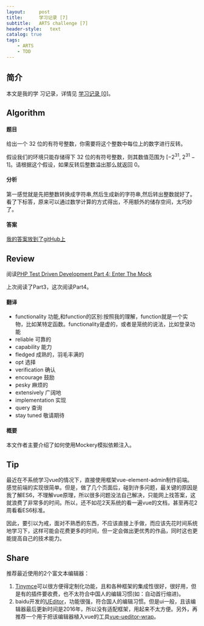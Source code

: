 ```yaml
---
layout:     post
title:      学习记录 [7]
subtitle:   ARTS challenge [7]
header-style:   text
catalog: true
tags:
    - ARTS
    - TDD
---
```


## 简介
本文是我的学
习记录，详情见 [学习记录 [0]](/2019/03/31/ARTS-0/)。

## Algorithm

#### 题目
给出一个 32 位的有符号整数，你需要将这个整数中每位上的数字进行反转。

假设我们的环境只能存储得下 32 位的有符号整数，则其数值范围为 [−2<sup>31</sup>,  2<sup>31</sup> − 1]。请根据这个假设，如果反转后整数溢出那么就返回 0。

#### 分析

第一感觉就是先把整数转换成字符串,然后生成新的字符串,然后转出整数就好了。看了下标答，原来可以通过数学计算的方式得出，不用额外的储存空间，太巧妙了。

#### 答案

[我的答案放到了gitHub上](https://github.com/AnthonySAD/leedcode/tree/master/Arithmetic/0007.ReverseInteger)

## Review

阅读[PHP Test Driven Development Part 4: Enter The Mock](https://medium.com/@sameernyaupane/php-test-driven-development-part-4-enter-the-mock-106b4fdedd00)

上次阅读了Part3，这次阅读Part4。

#### 翻译

- functionality 功能,和function的区别:按照我的理解，function就是一个实物，比如某特定函数。functionality是虚的，或者是笼统的说法，比如登录功能
- reliable 可靠的
- capability 能力
- fledged 成熟的，羽毛丰满的
- opt 选择
- verification 确认
- encourage 鼓励
- pesky 麻烦的
- extensively 广阔地
- implementation 实现
- query 查询
- stay tuned 敬请期待

#### 概要

本文作者主要介绍了如何使用Mockery模拟依赖注入。

## Tip

最近在不系统学习vue的情况下，直接使用框架vue-element-admin制作前端。感觉前端的实现很简单。但是，做了几个页面后，碰到许多问题，最关键的原因是我了解ES6，不理解vue原理，所以很多问题没法自己解决，只能网上找答案，这就浪费了非常多的时间。所以，还不如花2天系统的看一遍vue的文档，甚至再花2周看看ES6标准。

因此，要引以为戒，面对不熟悉的东西，不应该直接上手做，而应该先花时间系统地学习下，这样可能会花费更多的时间，但一定会做出更优秀的作品，同时这也更能提高自己的技术能力。

## Share

推荐最近使用的2个富文本编辑器：

1. [Tinymce](https://www.tiny.cloud/features/)可以很方便得定制化功能，且和各种框架的集成性很好，很好用，但是有的插件要收费，也不太符合中国人的编辑习惯(如：自动首行缩进)。
2. baidu开发的[UEditor](https://ueditor.baidu.com/website/index.html)，功能很强，符合国人的编辑习惯。但是ui一般，且该编辑器最后更新时间是2016年，所以没有适配框架，用起来不太方便。另外，再推荐一个用于把该编辑器植入vue的工具[vue-ueditor-wrap](https://github.com/HaoChuan9421/vue-ueditor-wrap)。
